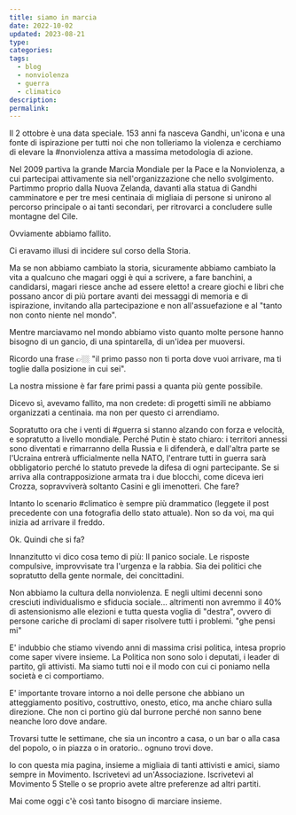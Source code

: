 ```yaml
---
title: siamo in marcia
date: 2022-10-02
updated: 2023-08-21
type: 
categories: 
tags:
  - blog
  - nonviolenza
  - guerra
  - climatico
description: 
permalink: 
---
```


Il 2 ottobre è una data speciale. 153 anni fa nasceva Gandhi, un'icona e una fonte di ispirazione per tutti noi che non tolleriamo la violenza e cerchiamo di elevare la #nonviolenza attiva a massima metodologia di azione.

Nel 2009 partiva la grande Marcia Mondiale per la Pace e la Nonviolenza, a cui partecipai attivamente sia nell'organizzazione che nello svolgimento. Partimmo proprio dalla Nuova Zelanda, davanti alla statua di Gandhi camminatore e per tre mesi centinaia di migliaia di persone si unirono al percorso principale o ai tanti secondari, per ritrovarci a concludere sulle montagne del Cile. 

Ovviamente abbiamo fallito.

Ci eravamo illusi di incidere sul corso della Storia.

Ma se non abbiamo cambiato la storia, sicuramente abbiamo cambiato la vita a qualcuno che magari oggi è qui a scrivere, a fare banchini, a candidarsi, magari riesce anche ad essere eletto! a creare giochi e libri che possano ancor di più portare avanti dei messaggi di memoria e di ispirazione, invitando alla partecipazione e non all'assuefazione e al "tanto non conto niente nel mondo".

Mentre marciavamo nel mondo abbiamo visto quanto molte persone hanno bisogno di un gancio, di una spintarella, di un'idea per muoversi. 

Ricordo una frase 
👉🏼 "il primo passo non ti porta dove vuoi arrivare, ma ti toglie dalla posizione in cui sei".

La nostra missione è far fare primi passi a quanta più gente possibile.

Dicevo sì, avevamo fallito, ma non credete: di progetti simili ne abbiamo organizzati a centinaia. ma non per questo ci arrendiamo.

Sopratutto ora che i venti di #guerra si stanno alzando con forza e velocità, e sopratutto a livello mondiale. Perché Putin è stato chiaro: i territori annessi sono diventati e rimarranno della Russia e li difenderà, e dall'altra parte se l'Ucraina entrerà ufficialmente nella NATO, l'entrare tutti in guerra sarà obbligatorio perché lo statuto prevede la difesa di ogni partecipante.
Se si arriva alla contrapposizione armata tra i due blocchi, come diceva ieri Crozza, sopravviverà soltanto Casini e gli imenotteri.
Che fare?

Intanto lo scenario #climatico è sempre più drammatico (leggete il post precedente con una fotografia dello stato attuale).
Non so da voi, ma qui inizia ad arrivare il freddo.

Ok. Quindi che si fa?

Innanzitutto vi dico cosa temo di più:
Il panico sociale.
Le risposte compulsive, improvvisate tra l'urgenza e la rabbia.
Sia dei politici che sopratutto della gente normale, dei concittadini.

Non abbiamo la cultura della nonviolenza. E negli ultimi decenni sono cresciuti individualismo e sfiducia sociale... altrimenti non avremmo il 40% di astensionismo alle elezioni e tutta questa voglia di "destra", ovvero di persone cariche di proclami di saper risolvere tutti i problemi. "ghe pensi mi"

E' indubbio che stiamo vivendo anni di massima crisi politica, intesa proprio come saper vivere insieme. La Politica non sono solo i deputati, i leader di partito, gli attivisti. Ma siamo tutti noi e il modo con cui ci poniamo nella società e ci comportiamo.

E' importante trovare intorno a noi delle persone che abbiano un atteggiamento positivo, costruttivo, onesto, etico, ma anche chiaro sulla direzione. Che non ci portino giù dal burrone perché non sanno bene neanche loro dove andare.

Trovarsi tutte le settimane, che sia un incontro a casa, o un bar o alla casa del popolo, o in piazza o in oratorio.. ognuno trovi dove.

Io con questa mia pagina, insieme a migliaia di tanti attivisti e amici, siamo sempre in Movimento. Iscrivetevi ad un'Associazione. Iscrivetevi al Movimento 5 Stelle o se proprio avete altre preferenze ad altri partiti.

Mai come oggi c'è così tanto bisogno di marciare insieme.
